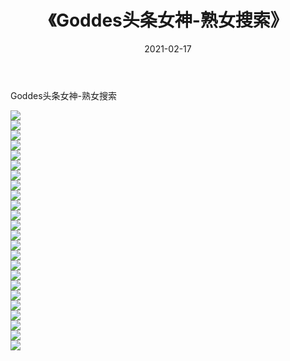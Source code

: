 ﻿---
layout: post
title:  《Goddes头条女神-熟女搜索》
date:   2021-02-17
img: http://img.660000.xyz/Sharelink/网络美图/2021/Goddes头条女神-熟女搜索/000.jpg
categories: [美女, 清纯, 唯美]
---

Goddes头条女神-熟女搜索

  ![](http://img.660000.xyz/Sharelink/网络美图/2021/Goddes头条女神-熟女搜索/001.jpg) <br> ![](http://img.660000.xyz/Sharelink/网络美图/2021/Goddes头条女神-熟女搜索/002.jpg) <br> ![](http://img.660000.xyz/Sharelink/网络美图/2021/Goddes头条女神-熟女搜索/003.jpg) <br> ![](http://img.660000.xyz/Sharelink/网络美图/2021/Goddes头条女神-熟女搜索/004.jpg) <br> ![](http://img.660000.xyz/Sharelink/网络美图/2021/Goddes头条女神-熟女搜索/005.jpg) <br> ![](http://img.660000.xyz/Sharelink/网络美图/2021/Goddes头条女神-熟女搜索/006.jpg) <br> ![](http://img.660000.xyz/Sharelink/网络美图/2021/Goddes头条女神-熟女搜索/007.jpg) <br> ![](http://img.660000.xyz/Sharelink/网络美图/2021/Goddes头条女神-熟女搜索/008.jpg) <br> ![](http://img.660000.xyz/Sharelink/网络美图/2021/Goddes头条女神-熟女搜索/009.jpg) <br> ![](http://img.660000.xyz/Sharelink/网络美图/2021/Goddes头条女神-熟女搜索/010.jpg) <br> ![](http://img.660000.xyz/Sharelink/网络美图/2021/Goddes头条女神-熟女搜索/011.jpg) <br> ![](http://img.660000.xyz/Sharelink/网络美图/2021/Goddes头条女神-熟女搜索/012.jpg) <br> ![](http://img.660000.xyz/Sharelink/网络美图/2021/Goddes头条女神-熟女搜索/013.jpg) <br> ![](http://img.660000.xyz/Sharelink/网络美图/2021/Goddes头条女神-熟女搜索/014.jpg) <br> ![](http://img.660000.xyz/Sharelink/网络美图/2021/Goddes头条女神-熟女搜索/015.jpg) <br> ![](http://img.660000.xyz/Sharelink/网络美图/2021/Goddes头条女神-熟女搜索/016.jpg) <br> ![](http://img.660000.xyz/Sharelink/网络美图/2021/Goddes头条女神-熟女搜索/017.jpg) <br> ![](http://img.660000.xyz/Sharelink/网络美图/2021/Goddes头条女神-熟女搜索/018.jpg) <br> ![](http://img.660000.xyz/Sharelink/网络美图/2021/Goddes头条女神-熟女搜索/019.jpg) <br> ![](http://img.660000.xyz/Sharelink/网络美图/2021/Goddes头条女神-熟女搜索/020.jpg) <br> ![](http://img.660000.xyz/Sharelink/网络美图/2021/Goddes头条女神-熟女搜索/021.jpg) <br> ![](http://img.660000.xyz/Sharelink/网络美图/2021/Goddes头条女神-熟女搜索/022.jpg) <br> ![](http://img.660000.xyz/Sharelink/网络美图/2021/Goddes头条女神-熟女搜索/023.jpg) <br> ![](http://img.660000.xyz/Sharelink/网络美图/2021/Goddes头条女神-熟女搜索/024.jpg) <br>